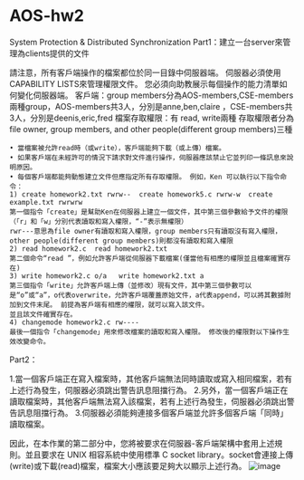 # AOS-hw2
System Protection &amp; Distributed Synchronization 
Part1：建立一台server來管理為clients提供的文件

請注意，所有客戶端操作的檔案都位於同一目錄中伺服器端。 伺服器必須使用CAPABILITY LISTS來管理權限文件。 您必須向助教展示每個操作的能力清單如何變化伺服器端。
客戶端：group members分為AOS-members,CSE-members兩種group，AOS-members共3人，分別是anne,ben,claire ，CSE-members共3人，分別是deenis,eric,fred
檔案存取權限：有 read, write兩種
存取權限者分為 file owner, group members, and other people(different group members)三種

	• 當檔案被允許read時（或write），客戶端能夠下載（或上傳）檔案。
	• 如果客戶端在未經許可的情況下請求對文件進行操作，伺服器應該禁止它並列印一條訊息來說明原因。
	• 每個客戶端都能夠動態建立文件但應指定所有存取權限。 例如，Ken 可以執行以下指令命令：
	1) create homework2.txt rwrw--  create homework5.c rwrw-w  create example.txt rwrwrw
	第一個指令「create」是幫助Ken在伺服器上建立一個文件，其中第三個參數給予文件的權限（「r」和「w」分別代表讀取和寫入權限，“-”表示無權限）
	rwr---意思為file owner有讀取和寫入權限，group members只有讀取沒有寫入權限，other people(different group members)則都沒有讀取和寫入權限
	2) read homework2.c  read homework2.txt
	第二個命令“read ”，例如允許客戶端從伺服器下載檔案(僅當他有相應的權限並且檔案確實存在)
	3) write homework2.c o/a   write homework2.txt a
	第三個指令「write」允許客戶端上傳（並修改）現有文件，其中第三個參數可以是“o”或“a”，o代表overwrite，允許客戶端覆蓋原始文件，a代表append，可以將其數據附加到文件末尾。 前提為客戶端有相應的權限，就可以寫入該文件。
	並且該文件確實存在。
	4) changemode homework2.c rw---- 
	最後一個指令「changemode」用來修改檔案的讀取和寫入權限。 修改後的權限對以下操作生效改變命令。 

Part2：
	
1.當一個客戶端正在寫入檔案時，其他客戶端無法同時讀取或寫入相同檔案，若有上述行為發生，伺服器必須跳出警告訊息阻擋行為。 
2.另外，當一個客戶端正在讀取檔案時，其他客戶端無法寫入該檔案，若有上述行為發生，伺服器必須跳出警告訊息阻擋行為。 
3.伺服器必須能夠連接多個客戶端並允許多個客戶端「同時」讀取檔案。

因此，在本作業的第二部分中，您將被要求在伺服器-客戶端架構中套用上述規則。並且要求在 UNIX 相容系統中使用標準 C socket library。socket會連接上傳(write)或下載(read)檔案，檔案大小應該要足夠大以顯示上述行為。
![image](https://github.com/One238076591101/AOS-hw2/assets/59820619/6b30e4a1-dab2-4fad-82de-785db219d67a)
